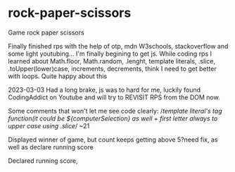 # rock-paper-scissors

Game rock paper scissors

Finally finished rps with the help of otp, mdn W3schools, stackoverflow and some light youtubing...
I'm finally begining to get js.
While coding rps I learned about Math.floor, Math.random, .lenght, template literals, .slice, .toUpper(lower)case, increments, decrements, think I need to get better with loops.
Quite happy about this

2023-03-03 Had a long brake, js was to hard for me, luckily found CodingAddict on Youtube and will try to REVISIT RPS from the DOM now.

Some comments that won't let me see code clearly:
/_template literal's tag function(it could be ${computerSelection} as well + first letter always to upper case using .slice_/ ~21

Displayed winner of game, but count keeps getting above 5?need fix, as well as declare running score

Declared running score,
